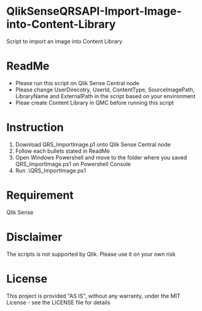# QlikSenseQRSAPI-Import-Image-into-Content-Library
Script to import an image into Content Library

# ReadMe
- Please run this script on Qlik Sense Central node
- Please change UserDirecotry, UserId, ContentType, SourceImagePath, LibraryName and ExternalPath in the script based on your environment
- Pleae create Content Library in QMC before running this script

# Instruction
1. Download QRS_ImportImage.p1 onto Qlik Sense Central node
2. Follow each bullets stated in ReadMe
3. Open Windows Powershell and move to the folder where you saved QRS_ImportImage.ps1 on Powershell Console
4. Run .\QRS_ImportImage.ps1

# Requirement
Qlik Sense

# Disclaimer
The scripts is not supported by Qlik. Please use it on your own risk

# License
This project is provided "AS IS", without any warranty, under the MIT License - see the LICENSE file for details
